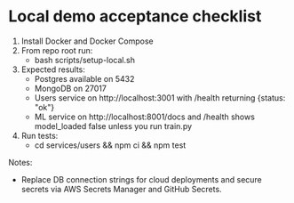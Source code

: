 # Local demo acceptance checklist

1) Install Docker and Docker Compose
2) From repo root run:
   - bash scripts/setup-local.sh
3) Expected results:
   - Postgres available on 5432
   - MongoDB on 27017
   - Users service on http://localhost:3001 with /health returning {status: "ok"}
   - ML service on http://localhost:8001/docs and /health shows model_loaded false unless you run train.py
4) Run tests:
   - cd services/users && npm ci && npm test

Notes:
- Replace DB connection strings for cloud deployments and secure secrets via AWS Secrets Manager and GitHub Secrets.
